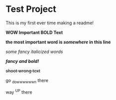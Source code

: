 # Test Project
This is my first ever time making a readme!

**WOW Important BOLD Text**

**the most important word is _somewhere_ in this line**

*some fancy italicized words*

***fancy and bold!***

~~shoot wrong text~~

go <sub>dowwwwwwn</sub> there

way <sup>UP</sup> there